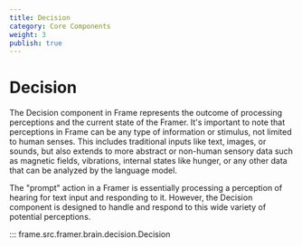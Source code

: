 ```yaml
---
title: Decision
category: Core Components
weight: 3
publish: true
---
```


# Decision

The Decision component in Frame represents the outcome of processing perceptions and the current state of the Framer. It's important to note that perceptions in Frame can be any type of information or stimulus, not limited to human senses. This includes traditional inputs like text, images, or sounds, but also extends to more abstract or non-human sensory data such as magnetic fields, vibrations, internal states like hunger, or any other data that can be analyzed by the language model.

The "prompt" action in a Framer is essentially processing a perception of hearing for text input and responding to it. However, the Decision component is designed to handle and respond to this wide variety of potential perceptions.

::: frame.src.framer.brain.decision.Decision
